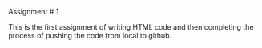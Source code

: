Assignment # 1

This is the first assignment of writing HTML code and then completing the process of pushing the code from local to github.
